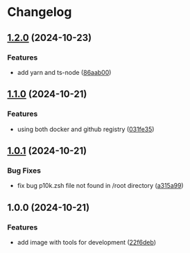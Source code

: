 # Changelog

## [1.2.0](https://github.com/ebizbase/devbox/compare/v1.1.0...v1.2.0) (2024-10-23)


### Features

* add yarn and ts-node ([86aab00](https://github.com/ebizbase/devbox/commit/86aab00af61abe32df193b80a42f959a668b1ebe))

## [1.1.0](https://github.com/ebizbase/devbox/compare/v1.0.1...v1.1.0) (2024-10-21)


### Features

* using both docker and github registry ([031fe35](https://github.com/ebizbase/devbox/commit/031fe3569eab980e7a697357b983473dd2669c53))

## [1.0.1](https://github.com/ebizbase/devbox/compare/v1.0.0...v1.0.1) (2024-10-21)


### Bug Fixes

* fix bug p10k.zsh file not found in /root directory ([a315a99](https://github.com/ebizbase/devbox/commit/a315a99ad513a16e78c4b54b3c4e822109099bc2))

## 1.0.0 (2024-10-21)


### Features

* add image with tools for development ([22f6deb](https://github.com/ebizbase/devbox/commit/22f6deb1dec96d5a5e51169985887ffd7920fd6f))
